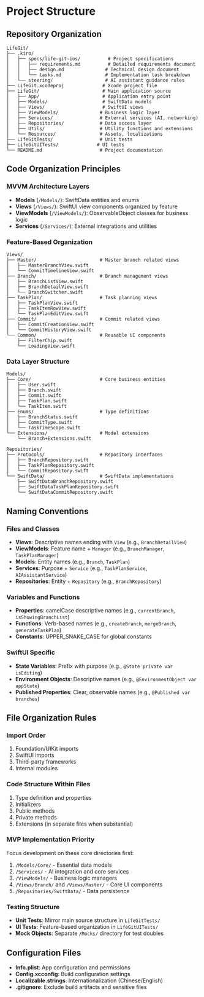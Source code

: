 # Project Structure

## Repository Organization

```
LifeGit/
├── .kiro/
│   ├── specs/life-git-ios/          # Project specifications
│   │   ├── requirements.md          # Detailed requirements document
│   │   ├── design.md               # Technical design document
│   │   └── tasks.md                # Implementation task breakdown
│   └── steering/                   # AI assistant guidance rules
├── LifeGit.xcodeproj              # Xcode project file
├── LifeGit/                       # Main application source
│   ├── App/                       # Application entry point
│   ├── Models/                    # SwiftData models
│   ├── Views/                     # SwiftUI views
│   ├── ViewModels/               # Business logic layer
│   ├── Services/                 # External services (AI, networking)
│   ├── Repositories/             # Data access layer
│   ├── Utils/                    # Utility functions and extensions
│   └── Resources/                # Assets, localizations
├── LifeGitTests/                 # Unit tests
├── LifeGitUITests/              # UI tests
└── README.md                     # Project documentation
```

## Code Organization Principles

### MVVM Architecture Layers
- **Models** (`/Models/`): SwiftData entities and enums
- **Views** (`/Views/`): SwiftUI view components organized by feature
- **ViewModels** (`/ViewModels/`): ObservableObject classes for business logic
- **Services** (`/Services/`): External integrations and utilities

### Feature-Based Organization
```
Views/
├── Master/                       # Master branch related views
│   ├── MasterBranchView.swift
│   └── CommitTimelineView.swift
├── Branch/                       # Branch management views
│   ├── BranchListView.swift
│   ├── BranchDetailView.swift
│   └── BranchSwitcher.swift
├── TaskPlan/                     # Task planning views
│   ├── TaskPlanView.swift
│   ├── TaskItemRowView.swift
│   └── TaskPlanEditView.swift
├── Commit/                       # Commit related views
│   ├── CommitCreationView.swift
│   └── CommitHistoryView.swift
└── Common/                       # Reusable UI components
    ├── FilterChip.swift
    └── LoadingView.swift
```

### Data Layer Structure
```
Models/
├── Core/                         # Core business entities
│   ├── User.swift
│   ├── Branch.swift
│   ├── Commit.swift
│   ├── TaskPlan.swift
│   └── TaskItem.swift
├── Enums/                        # Type definitions
│   ├── BranchStatus.swift
│   ├── CommitType.swift
│   └── TaskTimeScope.swift
└── Extensions/                   # Model extensions
    └── Branch+Extensions.swift

Repositories/
├── Protocols/                    # Repository interfaces
│   ├── BranchRepository.swift
│   ├── TaskPlanRepository.swift
│   └── CommitRepository.swift
└── SwiftData/                    # SwiftData implementations
    ├── SwiftDataBranchRepository.swift
    ├── SwiftDataTaskPlanRepository.swift
    └── SwiftDataCommitRepository.swift
```

## Naming Conventions

### Files and Classes
- **Views**: Descriptive names ending with `View` (e.g., `BranchDetailView`)
- **ViewModels**: Feature name + `Manager` (e.g., `BranchManager`, `TaskPlanManager`)
- **Models**: Entity names (e.g., `Branch`, `TaskPlan`)
- **Services**: Purpose + `Service` (e.g., `TaskPlanService`, `AIAssistantService`)
- **Repositories**: Entity + `Repository` (e.g., `BranchRepository`)

### Variables and Functions
- **Properties**: camelCase descriptive names (e.g., `currentBranch`, `isShowingBranchList`)
- **Functions**: Verb-based names (e.g., `createBranch`, `mergeBranch`, `generateTaskPlan`)
- **Constants**: UPPER_SNAKE_CASE for global constants

### SwiftUI Specific
- **State Variables**: Prefix with purpose (e.g., `@State private var isEditing`)
- **Environment Objects**: Descriptive names (e.g., `@EnvironmentObject var appState`)
- **Published Properties**: Clear, observable names (e.g., `@Published var branches`)

## File Organization Rules

### Import Order
1. Foundation/UIKit imports
2. SwiftUI imports  
3. Third-party frameworks
4. Internal modules

### Code Structure Within Files
1. Type definition and properties
2. Initializers
3. Public methods
4. Private methods
5. Extensions (in separate files when substantial)

### MVP Implementation Priority
Focus development on these core directories first:
1. `/Models/Core/` - Essential data models
2. `/Services/` - AI integration and core services
3. `/ViewModels/` - Business logic managers
4. `/Views/Branch/` and `/Views/Master/` - Core UI components
5. `/Repositories/SwiftData/` - Data persistence

### Testing Structure
- **Unit Tests**: Mirror main source structure in `LifeGitTests/`
- **UI Tests**: Feature-based organization in `LifeGitUITests/`
- **Mock Objects**: Separate `/Mocks/` directory for test doubles

## Configuration Files
- **Info.plist**: App configuration and permissions
- **Config.xcconfig**: Build configuration settings
- **Localizable.strings**: Internationalization (Chinese/English)
- **.gitignore**: Exclude build artifacts and sensitive files